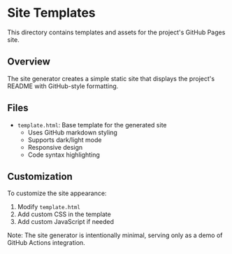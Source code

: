 # Site Templates

This directory contains templates and assets for the project's GitHub Pages site.

## Overview
The site generator creates a simple static site that displays the project's README with GitHub-style formatting.

## Files
- `template.html`: Base template for the generated site
  - Uses GitHub markdown styling
  - Supports dark/light mode
  - Responsive design
  - Code syntax highlighting

## Customization
To customize the site appearance:
1. Modify `template.html`
2. Add custom CSS in the template
3. Add custom JavaScript if needed

Note: The site generator is intentionally minimal, serving only as a demo of GitHub Actions integration.
